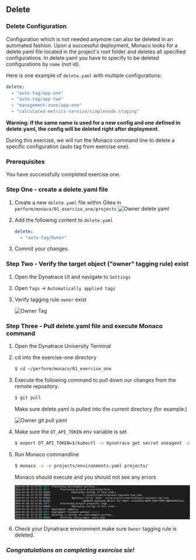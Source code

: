 ## Delete

### Delete Configuration
Configuration which is not needed anymore can also be deleted in an automated fashion. Upon a successful deployment, Monaco looks for a delete.yaml file located in the project's root folder and deletes all specified configurations. In delete.yaml you have to specify to be deleted configurations by `name` (not id).

Here is one example of `delete.yaml` with multiple configurations:

```yaml
delete:
  - "auto-tag/app-one"
  - "auto-tag/app-two"
  - "management-zone/app-one"    
  - "calculated-metrics-service/simplenode.staging" 
```

**Warning: If the same name is used for a new config and one defined in delete.yaml, the config will be deleted right after deployment.**

During this exercise, we will run the Monaco command line to delete a specific configuration (auto tag from exercise one).

### Prerequisites

You have successfully completed exercise one.

### Step One - create a delete.yaml file

1. Create a new `delete.yaml` file within Gitea in `perform/monaco/01_exercise_one/projects`
    ![Owner delete yaml](../../assets/images/delete_yaml.png)
2. Add the following content to `delete.yaml`
   
    ```yaml
    delete:
      - "auto-tag/Owner"
    ```

3. Commit your changes

### Step Two - Verify the target object ("owner" tagging rule) exist
1. Open the Dynatrace UI and navigate to `Settings`
2. Open `Tags` -> `Automatically applied tags`
3. Verify tagging rule `owner` exist

    ![Owner Tag](../../assets/images/Ownertagui.png)

### Step Three - Pull delete.yaml file and execute Monaco command

1. Open the Dynatrace University Terminal
2. cd into the exercise-one directory
    ```bash
    $ cd ~/perform/monaco/01_exercise_one
    ```
3. Execute the following command to pull down our changes from the remote repository.
    ```bash
    $ git pull
    ```
    Make sure delete.yaml is pulled into the current directory (for example:)

    ![Owner git pull yaml](../../assets/images/git_pull.png)

4. Make sure the `DT_API_TOKEN` env variable is set

    ```bash
    $ export DT_API_TOKEN=$(kubectl -n dynatrace get secret oneagent -o jsonpath='{.data.apiToken}' | base64 -d)
    ```

5. Run Monaco commandline

    ```bash
    $ monaco -v -e projects/environments.yaml projects/
    ```
    Monaco should execute and you should not see any errors

    ![Owner git pull yaml](../../assets/images/delete_console.png)

6. Check your Dynatrace environment make sure `Owner` tagging rule is deleted.

### ***Congratulations on completing exercise six!***
